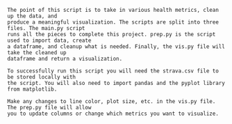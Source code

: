     The point of this script is to take in various health metrics, clean up the data, and 
    produce a meaningful visualization. The scripts are split into three files. The main.py script
    runs all the pieces to complete this project. prep.py is the script used to import data, create
    a dataframe, and cleanup what is needed. Finally, the vis.py file will take the cleaned up 
    dataframe and return a visualization.

    To successfully run this script you will need the strava.csv file to be stored locally with
    the script. You will also need to import pandas and the pyplot library from matplotlib.

    Make any changes to line color, plot size, etc. in the vis.py file. The prep.py file will allow
    you to update columns or change which metrics you want to visualize.
